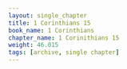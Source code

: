 ```yaml
---
layout: single_chapter
title: 1 Corinthians 15
book_name: 1 Corinthians
chapter_name: 1 Corinithians 15
weight: 46.015
tags: [archive, single chapter]
---
```

